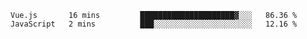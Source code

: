 <!--START_SECTION:waka-->
```text
Vue.js       16 mins         █████████████████████▓░░░   86.36 % 
JavaScript   2 mins          ███░░░░░░░░░░░░░░░░░░░░░░   12.16 % 
```
<!--END_SECTION:waka-->
